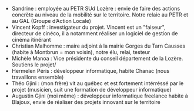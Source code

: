 - Sandrine : employée au PETR SUd Lozère : envie de faire des actions concrète au niveau de la mobilité sur le territoire. Notre relaie au PETR et au GAL (Groupe d’Action Locale)
- Vincent Kopff : investigateur du projet. Vincent est un "faiseur", directeur de cinéco, il a notamment réaliser un logiciel de gestion de cinéma itinérant
- Christian Malhomme : maire adjoint à la mairie Gorges du Tarn Causses (habite à Montbrun = mon voisin), notre élu, relai, testeur
- Michèle Manoa : Vice présidente du conseil département de la Lozère. Soutiens le projet/
- Hermelen Péris : développeur informatique, habite Chanac (nous travaillons ensemble)
- Théo Gjini : (mon frère) vit au québec et est fortement intérréssé par le projet (musicien, suit une formation de développeur informatique)
- Augustin Gjini (moi même) : développeur informatique freelance habite à Blajoux, envie de réaliser des projets innovant sur le territoire
